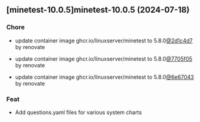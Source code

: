 

## [minetest-10.0.5]minetest-10.0.5 (2024-07-18)

### Chore



- update container image ghcr.io/linuxserver/minetest to 5.8.0[@2d1c4d7](https://github.com/2d1c4d7) by renovate

- update container image ghcr.io/linuxserver/minetest to 5.8.0[@7705f05](https://github.com/7705f05) by renovate

- update container image ghcr.io/linuxserver/minetest to 5.8.0[@6e67043](https://github.com/6e67043) by renovate

### Feat



- Add questions.yaml files for various system charts
